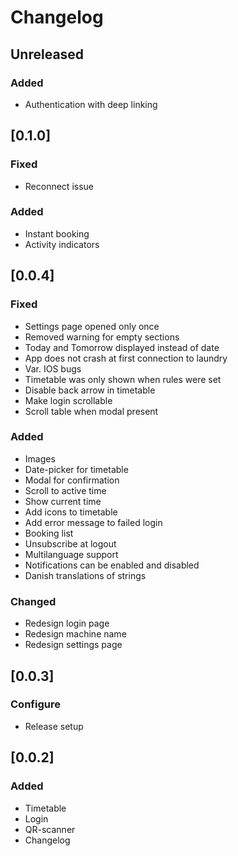 # Changelog

## Unreleased

### Added
 - Authentication with deep linking

## [0.1.0]

### Fixed

 - Reconnect issue

### Added

 - Instant booking
 - Activity indicators


## [0.0.4]

### Fixed

 - Settings page opened only once
 - Removed warning for empty sections
 - Today and Tomorrow displayed instead of date
 - App does not crash at first connection to laundry
 - Var. IOS bugs
 - Timetable was only shown when rules were set
 - Disable back arrow in timetable
 - Make login scrollable
 - Scroll table when modal present

### Added
 - Images
 - Date-picker for timetable
 - Modal for confirmation
 - Scroll to active time
 - Show current time
 - Add icons to timetable
 - Add error message to failed login
 - Booking list
 - Unsubscribe at logout
 - Multilanguage support
 - Notifications can be enabled and disabled
 - Danish translations of strings

### Changed

 - Redesign login page
 - Redesign machine name
 - Redesign settings page

## [0.0.3]

### Configure

 - Release setup

## [0.0.2]

### Added

 - Timetable
 - Login
 - QR-scanner
 - Changelog
